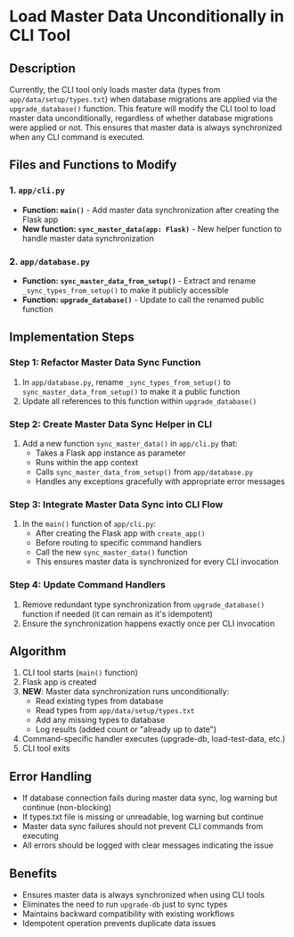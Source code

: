 # Load Master Data Unconditionally in CLI Tool

## Description

Currently, the CLI tool only loads master data (types from `app/data/setup/types.txt`) when database migrations are applied via the `upgrade_database()` function. This feature will modify the CLI tool to load master data unconditionally, regardless of whether database migrations were applied or not. This ensures that master data is always synchronized when any CLI command is executed.

## Files and Functions to Modify

### 1. `app/cli.py`
- **Function: `main()`** - Add master data synchronization after creating the Flask app
- **New function: `sync_master_data(app: Flask)`** - New helper function to handle master data synchronization

### 2. `app/database.py`
- **Function: `sync_master_data_from_setup()`** - Extract and rename `_sync_types_from_setup()` to make it publicly accessible
- **Function: `upgrade_database()`** - Update to call the renamed public function

## Implementation Steps

### Step 1: Refactor Master Data Sync Function
1. In `app/database.py`, rename `_sync_types_from_setup()` to `sync_master_data_from_setup()` to make it a public function
2. Update all references to this function within `upgrade_database()`

### Step 2: Create Master Data Sync Helper in CLI
1. Add a new function `sync_master_data()` in `app/cli.py` that:
   - Takes a Flask app instance as parameter
   - Runs within the app context
   - Calls `sync_master_data_from_setup()` from `app/database.py`
   - Handles any exceptions gracefully with appropriate error messages

### Step 3: Integrate Master Data Sync into CLI Flow
1. In the `main()` function of `app/cli.py`:
   - After creating the Flask app with `create_app()`
   - Before routing to specific command handlers
   - Call the new `sync_master_data()` function
   - This ensures master data is synchronized for every CLI invocation

### Step 4: Update Command Handlers
1. Remove redundant type synchronization from `upgrade_database()` function if needed (it can remain as it's idempotent)
2. Ensure the synchronization happens exactly once per CLI invocation

## Algorithm

1. CLI tool starts (`main()` function)
2. Flask app is created
3. **NEW**: Master data synchronization runs unconditionally:
   - Read existing types from database
   - Read types from `app/data/setup/types.txt`
   - Add any missing types to database
   - Log results (added count or "already up to date")
4. Command-specific handler executes (upgrade-db, load-test-data, etc.)
5. CLI tool exits

## Error Handling

- If database connection fails during master data sync, log warning but continue (non-blocking)
- If types.txt file is missing or unreadable, log warning but continue
- Master data sync failures should not prevent CLI commands from executing
- All errors should be logged with clear messages indicating the issue

## Benefits

- Ensures master data is always synchronized when using CLI tools
- Eliminates the need to run `upgrade-db` just to sync types
- Maintains backward compatibility with existing workflows
- Idempotent operation prevents duplicate data issues